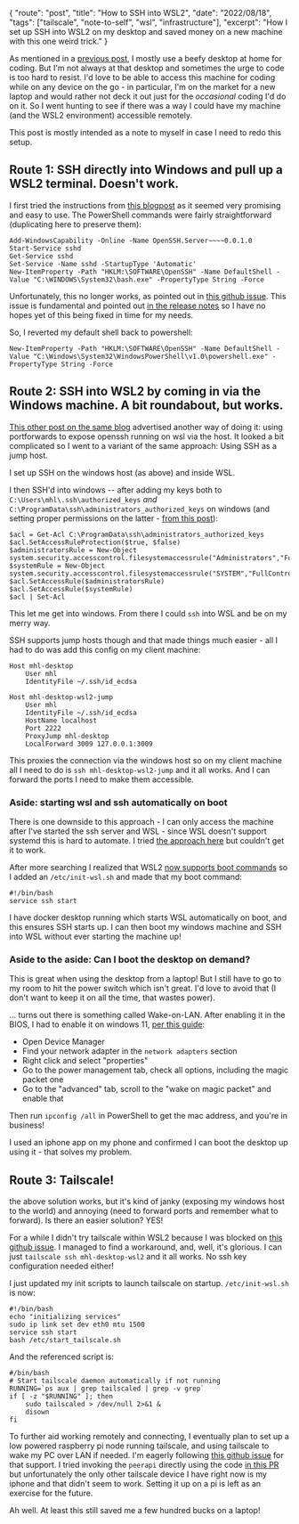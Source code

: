 {
    "route": "post",
    "title": "How to SSH into WSL2",
    "date": "2022/08/18",
    "tags": ["tailscale", "note-to-self", "wsl", "infrastructure"],
    "excerpt": "How I set up SSH into WSL2 on my desktop and saved money on a new machine with this one weird trick."
}

As mentioned in a [previous post](/blog/2022/06/personal-developer-infrastructure/), I mostly use a beefy desktop at home for coding. But I'm not always at that desktop and sometimes the urge to code is too hard to resist. I'd love to be able to access this machine for coding while on any device on the go - in particular, I'm on the market for a new laptop and would rather not deck it out just for the *occasional* coding I'd do on it. So I went hunting to see if there was a way I could have my machine (and the WSL2 environment) accessible remotely.

This post is mostly intended as a note to myself in case I need to redo this setup.

## Route 1: SSH directly into Windows and pull up a WSL2 terminal. Doesn't work.

I first tried the instructions from [this blogpost](https://www.hanselman.com/blog/the-easy-way-how-to-ssh-into-bash-and-wsl2-on-windows-10-from-an-external-machine) as it seemed very promising and easy to use. The PowerShell commands were fairly straightforward (duplicating here to preserve them):

```
Add-WindowsCapability -Online -Name OpenSSH.Server~~~~0.0.1.0
Start-Service sshd
Get-Service sshd
Set-Service -Name sshd -StartupType 'Automatic'
New-ItemProperty -Path "HKLM:\SOFTWARE\OpenSSH" -Name DefaultShell -Value "C:\WINDOWS\System32\bash.exe" -PropertyType String -Force
```

Unfortunately, this no longer works, as pointed out in [this github issue](https://github.com/microsoft/WSL/issues/8072). This issue is fundamental and pointed out [in the release notes](https://docs.microsoft.com/en-us/windows/wsl/store-release-notes) so I have no hopes yet of this being fixed in time for my needs.

So, I reverted my default shell back to powershell:

```
New-ItemProperty -Path "HKLM:\SOFTWARE\OpenSSH" -Name DefaultShell -Value "C:\Windows\System32\WindowsPowerShell\v1.0\powershell.exe" -PropertyType String -Force
```

## Route 2: SSH into WSL2 by coming in via the Windows machine. A bit roundabout, but works.

[This other post on the same blog](https://www.hanselman.com/blog/how-to-ssh-into-wsl2-on-windows-10-from-an-external-machine) advertised another way of doing it: using portforwards to expose openssh running on wsl via the host. It looked a bit complicated so I went to a variant of the same approach: Using SSH as a jump host.

I set up SSH on the windows host (as above) and inside WSL.

I then SSH'd into windows -- after adding my keys both to `C:\Users\mhl\.ssh\authorized_keys` *and* `C:\ProgramData\ssh\administrators_authorized_keys` on windows (and setting proper permissions on the latter - [from this post](https://www.concurrency.com/blog/may-2019/key-based-authentication-for-openssh-on-windows)):

```
$acl = Get-Acl C:\ProgramData\ssh\administrators_authorized_keys
$acl.SetAccessRuleProtection($true, $false)
$administratorsRule = New-Object system.security.accesscontrol.filesystemaccessrule("Administrators","FullControl","Allow")
$systemRule = New-Object system.security.accesscontrol.filesystemaccessrule("SYSTEM","FullControl","Allow")
$acl.SetAccessRule($administratorsRule)
$acl.SetAccessRule($systemRule)
$acl | Set-Acl
```

This let me get into windows. From there I could `ssh` into WSL and be on my merry way.

SSH supports jump hosts though and that made things much easier - all I had to do was add this config on my client machine:

```
Host mhl-desktop
    User mhl
    IdentityFile ~/.ssh/id_ecdsa

Host mhl-desktop-wsl2-jump
    User mhl
    IdentityFile ~/.ssh/id_ecdsa
    HostName localhost
    Port 2222
    ProxyJump mhl-desktop
    LocalForward 3009 127.0.0.1:3009
```

This proxies the connection via the windows host so on my client machine all I need to do is `ssh mhl-desktop-wsl2-jump` and it all works. And I can forward the ports I need to make them accessible.

### Aside: starting wsl and ssh automatically on boot

There is one downside to this approach - I can only access the machine after I've started the ssh server and WSL - since WSL doesn't support systemd this is hard to automate. I tried [the approach here](https://techbrij.com/wsl-2-ubuntu-services-windows-10-startup) but couldn't get it to work.

After more searching I realized that WSL2 [now supports boot commands](https://docs.microsoft.com/en-us/windows/wsl/wsl-config#boot-settings) so I added an `/etc/init-wsl.sh` and made that my boot command:

```
#!/bin/bash
service ssh start
```

I have docker desktop running which starts WSL automatically on boot, and this ensures SSH starts up. I can then boot my windows machine and SSH into WSL without ever starting the machine up!

### Aside to the aside: Can I boot the desktop on demand?

This is great when using the desktop from a laptop! But I still have to go to my room to hit the power switch which isn't great. I'd love to avoid that (I don't want to keep it on all the time, that wastes power).

... turns out there is something called Wake-on-LAN. After enabling it in the BIOS, I had to enable it on windows 11, [per this guide](https://www.groovypost.com/howto/enable-wake-on-lan-on-windows-11/):

* Open Device Manager
* Find your network adapter in the `network adapters` section
* Right click and select "properties"
* Go to the power management tab, check all options, including the magic packet one
* Go to the "advanced" tab, scroll to the "wake on magic packet" and enable that

Then run `ipconfig /all` in PowerShell to get the mac address, and you're in business!

I used an iphone app on my phone and confirmed I can boot the desktop up using it - that solves my problem.

## Route 3: Tailscale!

the above solution works, but it's kind of janky (exposing my windows host to the world) and annoying (need to forward ports and remember what to forward). Is there an easier solution? YES!

For a while I didn't try tailscale within WSL2 because I was blocked on [this github issue](https://github.com/tailscale/tailscale/issues/4833). I managed to find a workaround, and, well, it's glorious. I can just `tailscale ssh mhl-desktop-wsl2` and it all works. No ssh key configuration needed either!

I just updated my init scripts to launch tailscale on startup. `/etc/init-wsl.sh` is now:

```
#!/bin/bash
echo "initializing services"
sudo ip link set dev eth0 mtu 1500
service ssh start
bash /etc/start_tailscale.sh
```

And the referenced script is:

```
#/bin/bash
# Start tailscale daemon automatically if not running
RUNNING=`ps aux | grep tailscaled | grep -v grep`
if [ -z "$RUNNING" ]; then
    sudo tailscaled > /dev/null 2>&1 &
    disown
fi
```

To further aid working remotely and connecting, I eventually plan to set up a low powered raspberry pi node running tailscale, and using tailscale to wake my PC over LAN if needed. I'm eagerly following [this github issue](https://github.com/tailscale/tailscale/issues/306) for that support. I tried invoking the `peerapi` directly using the code [in this PR](https://github.com/tailscale/tailscale/pull/4536) but unfortunately the only other tailscale device I have right now is my iphone and that didn't seem to work. Setting it up on a pi is left as an exercise for the future.

Ah well. At least this still saved me a few hundred bucks on a laptop!
